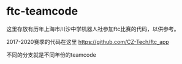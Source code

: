 # ftc-teamcode

这里存放有历年上海市川沙中学机器人社参加ftc比赛的代码，以供参考。

2017-2020赛季的代码在这里 https://github.com/CZ-Tech/ftc_app

不同的分支就是不同年份的teamcode
